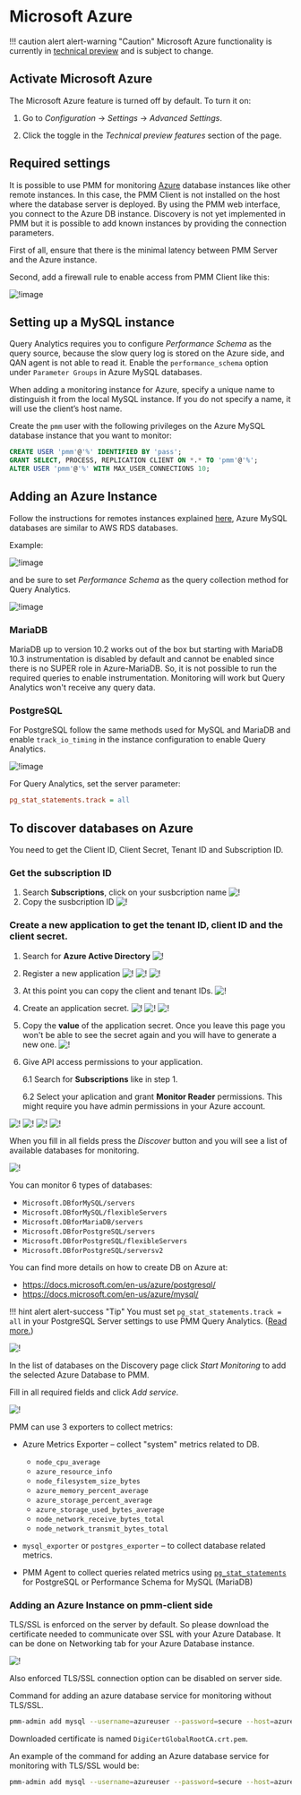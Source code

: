 # Microsoft Azure

!!! caution alert alert-warning "Caution"
    Microsoft Azure functionality is currently in [technical preview](../details/glossary.md#technical-preview) and is subject to change.

## Activate Microsoft Azure

The Microsoft Azure feature is turned off by default. To turn it on:

1. Go to <i class="uil uil-cog"></i> *Configuration* → <i class="uil uil-setting"></i> *Settings* → *Advanced Settings*.

2. Click the <i class="uil uil-toggle-off"></i> toggle in the *Technical preview features* section of the page.

## Required settings

It is possible to use PMM for monitoring [Azure](https://azure.microsoft.com) database instances like other remote instances. In this case, the PMM Client is not installed on the host where the database server is deployed. By using the PMM web interface, you connect to the Azure DB instance. Discovery is not yet implemented in PMM but it is possible to add known instances by providing the connection parameters.

First of all, ensure that there is the minimal latency between PMM Server and the Azure instance.

Second, add a firewall rule to enable access from PMM Client like this:

![!image](../../_images/azure-firewall.png)

## Setting up a MySQL instance

Query Analytics requires you to configure *Performance Schema* as the query source, because the slow query log is stored on the Azure side, and QAN agent is not able to read it.  Enable the `performance_schema` option under `Parameter Groups` in Azure MySQL databases.

When adding a monitoring instance for Azure, specify a unique name to distinguish it from the local MySQL instance.  If you do not specify a name, it will use the client’s host name.

Create the `pmm` user with the following privileges on the Azure MySQL database instance that you want to monitor:

```sql
CREATE USER 'pmm'@'%' IDENTIFIED BY 'pass';
GRANT SELECT, PROCESS, REPLICATION CLIENT ON *.* TO 'pmm'@'%';
ALTER USER 'pmm'@'%' WITH MAX_USER_CONNECTIONS 10;
```

## Adding an Azure Instance

Follow the instructions for remotes instances explained [here](aws.md), Azure MySQL databases are similar to AWS RDS databases.

Example:

![!image](../../_images/azure-add-mysql-1.png)

and be sure to set *Performance Schema* as the query collection method for Query Analytics.

![!image](../../_images/azure-add-mysql-2.png)

### MariaDB

MariaDB up to version 10.2 works out of the box but starting with MariaDB 10.3 instrumentation is disabled by default and cannot be enabled since there
is no SUPER role in Azure-MariaDB. So, it is not possible to run the required queries to enable instrumentation. Monitoring will work but Query Analytics
won't receive any query data.

### PostgreSQL

For PostgreSQL follow the same methods used for MySQL and MariaDB and enable `track_io_timing` in the instance configuration to enable Query Analytics.

![!image](../../_images/azure-postgresql-config.png)

For Query Analytics, set the server parameter:

```ini
pg_stat_statements.track = all
```

## To discover databases on Azure

You need to get the Client ID, Client Secret, Tenant ID and Subscription ID.

### Get the subscription ID
1. Search **Subscriptions**, click on your susbcription name
![!](../../_images/azure_subscription_section.png )
2. Copy the susbcription ID
![!](../../_images/azure_subscription_id.png)

### Create a new application to get the tenant ID, client ID and the client secret.
1. Search for **Azure Active Directory**
![!](../../_images/azure_active_directory_section.png)
2. Register a new application
![!](../../_images/azure_app_registrations_section.png)
![!](../../_images/azure_app_new_registration.png)
![!](../../_images/azure_app_new_details.png)
3. At this point you can copy the client and tenant IDs.
![!](../../_images/azure_app_client_tenant.png)
4. Create an application secret.
![!](../../_images/azure_app_secret_01.png)
![!](../../_images/azure_app_secret_02.png)
![!](../../_images/azure_app_secret_03.png)
5. Copy the **value** of the application secret. Once you leave this page you won't be able to see the secret again and you will have to generate a new
   one.
![!](../../_images/azure_app_secret_04.png)
6. Give API access permissions to your application.

    6.1 Search for **Subscriptions** like in step 1.

    6.2 Select your aplication and grant **Monitor Reader** permissions. This might require you have admin permissions in your Azure account.

![!](../../_images/azure_app_permissions_01.png)
![!](../../_images/azure_app_permissions_02.png)
![!](../../_images/azure_app_permissions_03.png)
![!](../../_images/azure_app_permissions_04.png)

When you fill in all fields press the *Discover* button and you will see a list of available databases for monitoring.

![!](../../_images/PMM_Add_Instance_Azure_2.png)

You can monitor 6 types of databases:

- `Microsoft.DBforMySQL/servers`
- `Microsoft.DBforMySQL/flexibleServers`
- `Microsoft.DBforMariaDB/servers`
- `Microsoft.DBforPostgreSQL/servers`
- `Microsoft.DBforPostgreSQL/flexibleServers`
- `Microsoft.DBforPostgreSQL/serversv2`

You can find more details on how to create DB on Azure at:

- <https://docs.microsoft.com/en-us/azure/postgresql/>
- <https://docs.microsoft.com/en-us/azure/mysql/>

!!! hint alert alert-success "Tip"
    You must set `pg_stat_statements.track = all` in your PostgreSQL Server settings to use PMM Query Analytics. ([Read more.](postgresql.md#pg_stat_statements))

![!](../../_images/PMM_Add_Instance_Azure_3.png)

In the list of databases on the Discovery page click *Start Monitoring* to add the selected Azure Database to PMM.

Fill in all required fields and click *Add service*.

![!](../../_images/PMM_Add_Instance_Azure_4.png)

PMM can use 3 exporters to collect metrics:

- Azure Metrics Exporter – collect "system" metrics related to DB.

    - `node_cpu_average`
    - `azure_resource_info`
    - `node_filesystem_size_bytes`
    - `azure_memory_percent_average`
    - `azure_storage_percent_average`
    - `azure_storage_used_bytes_average`
    - `node_network_receive_bytes_total`
    - `node_network_transmit_bytes_total`

- `mysql_exporter` or `postgres_exporter` – to collect database related metrics.

- PMM Agent to collect queries related metrics using [`pg_stat_statements`](postgresql.md#pg_stat_statements) for PostgreSQL or Performance Schema for MySQL (MariaDB)

### Adding an Azure Instance on pmm-client side

TLS/SSL is enforced on the server by default. So please download the certificate needed to communicate over SSL with your Azure Database.
It can be done on Networking tab for your Azure Database instance.

![!](../../_images/azure_certificate.png)

Also enforced TLS/SSL connection option can be disabled on server side.

Command for adding an azure database service for monitoring without TLS/SSL.

```sh
pmm-admin add mysql --username=azureuser --password=secure --host=azuremysql.mysql.database.azure.com --service-name=azure1 --query-source=perfschema
```

Downloaded certificate is named `DigiCertGlobalRootCA.crt.pem`.

An example of the command for adding an Azure database service for monitoring with TLS/SSL would be:

```sh
pmm-admin add mysql --username=azureuser --password=secure --host=azuremysql.mysql.database.azure.com --service-name=azure1 --query-source=perfschema --tls --tls-ca=DigiCertGlobalRootCA.crt.pem --tls-cert=client-cert.pem --tls-key=client-key.pem --tls-skip-verify
```
